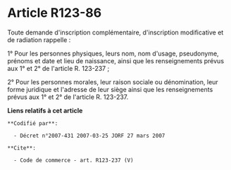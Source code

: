 # Article R123-86

Toute demande d'inscription complémentaire, d'inscription modificative et de radiation rappelle : 

1° Pour les personnes physiques, leurs nom, nom d'usage, pseudonyme, prénoms et date et lieu de naissance, ainsi que les
renseignements prévus aux 1° et 2° de l'article R. 123-237 ; 

2° Pour les personnes morales, leur raison sociale ou dénomination, leur forme juridique et l'adresse de leur siège ainsi que
les renseignements prévus aux 1° et 2° de l'article R. 123-237.

**Liens relatifs à cet article**

	**Codifié par**:

	  - Décret n°2007-431 2007-03-25 JORF 27 mars 2007

	**Cite**:

	  - Code de commerce - art. R123-237 (V)

